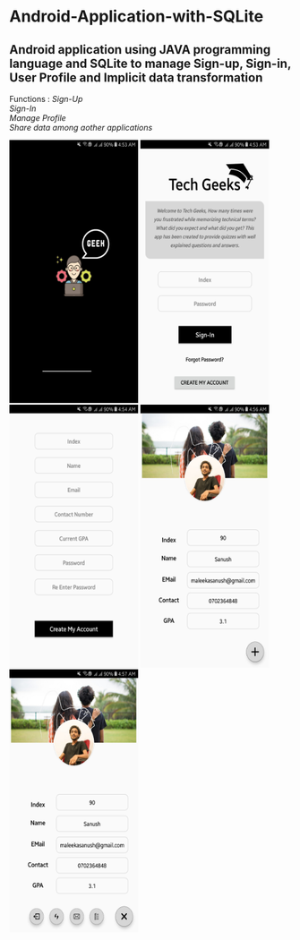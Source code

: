 # Android-Application-with-SQLite
<h2>Android application using JAVA programming language and SQLite to manage Sign-up, Sign-in, User Profile and Implicit data transformation</h2> 

Functions : _Sign-Up_<br>
            _Sign-In_<br>
            _Manage Profile_<br>
            _Share data among aother applications_<br>

<img src="https://github.com/SanushRadalage/Android-Application-with-SQLite/blob/master/app/src/main/res/drawable/s1.jpg"  width="230" height="470" />
<img src="https://github.com/SanushRadalage/Android-Application-with-SQLite/blob/master/app/src/main/res/drawable/s2.jpg"  width="230" height="470" />
<img src="https://github.com/SanushRadalage/Android-Application-with-SQLite/blob/master/app/src/main/res/drawable/s3.jpg"  width="230" height="470" />
<img src="https://github.com/SanushRadalage/Android-Application-with-SQLite/blob/master/app/src/main/res/drawable/s4.jpg"  width="230" height="470" />
<img src="https://github.com/SanushRadalage/Android-Application-with-SQLite/blob/master/app/src/main/res/drawable/s5.jpg"  width="230" height="470" />


            










